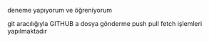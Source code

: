 deneme yapıyorum ve öğreniyorum

git aracılığıyla GITHUB a dosya gönderme 
push pull fetch işlemleri yapılmaktadır
